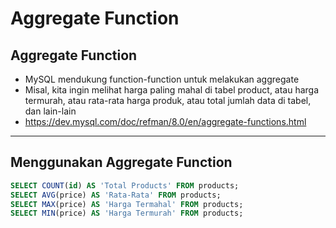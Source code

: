 # Aggregate Function

## Aggregate Function

- MySQL mendukung function-function untuk melakukan aggregate
- Misal, kita ingin melihat harga paling mahal di tabel product, atau harga termurah, atau rata-rata harga produk, atau total jumlah data di tabel, dan lain-lain
- https://dev.mysql.com/doc/refman/8.0/en/aggregate-functions.html

---

## Menggunakan Aggregate Function

```sql
SELECT COUNT(id) AS 'Total Products' FROM products;
SELECT AVG(price) AS 'Rata-Rata' FROM products;
SELECT MAX(price) AS 'Harga Termahal' FROM products;
SELECT MIN(price) AS 'Harga Termurah' FROM products;
```